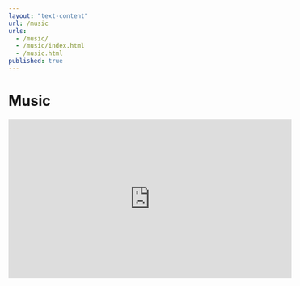 ```yaml
---
layout: "text-content"
url: /music
urls: 
  - /music/
  - /music/index.html
  - /music.html
published: true
---
```




# Music

<iframe width="560" height="315" src="https://www.youtube.com/embed/Nz5yGv--uVQ" frameborder="0" allowfullscreen></iframe>
